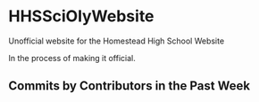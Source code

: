 # HHSSciOlyWebsite
Unofficial website for the Homestead High School Website

In the process of making it official.


## Commits by Contributors in the Past Week
<!-- COMMIT_SECTION_START -->
<!-- COMMIT_COUNTS_START -->

<!-- COMMIT_COUNTS_END -->
<!-- COMMIT_SECTION_END -->
